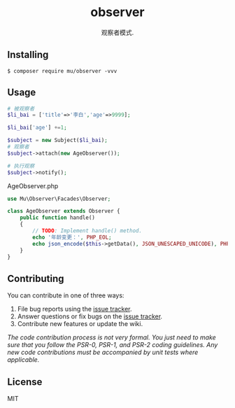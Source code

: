 <h1 align="center"> observer </h1>

<p align="center"> 观察者模式.</p>


## Installing

```shell
$ composer require mu/observer -vvv
```

## Usage



```php
# 被观察者
$li_bai = ['title'=>'李白','age'=>9999];

$li_bai['age'] +=1;

$subject = new Subject($li_bai);
# 观察者
$subject->attach(new AgeObserver());

# 执行观察
$subject->notify();

```

AgeObserver.php
```php
use Mu\Observer\Facades\Observer;

class AgeObserver extends Observer {
	public function handle()
	{
		// TODO: Implement handle() method.
		echo '年龄变更：', PHP_EOL;
		echo json_encode($this->getData(), JSON_UNESCAPED_UNICODE), PHP_EOL;
	}
}

```

## Contributing

You can contribute in one of three ways:

1. File bug reports using the [issue tracker](https://github.com/sparkinzy/observer/issues).
2. Answer questions or fix bugs on the [issue tracker](https://github.com/sparkinzy/observer/issues).
3. Contribute new features or update the wiki.

_The code contribution process is not very formal. You just need to make sure that you follow the PSR-0, PSR-1, and PSR-2 coding guidelines. Any new code contributions must be accompanied by unit tests where applicable._

## License

MIT